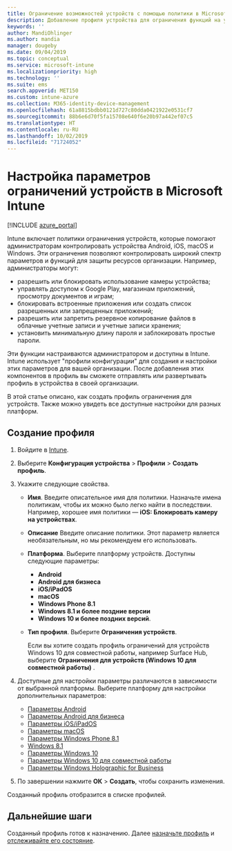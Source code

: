 ```yaml
---
title: Ограничение возможностей устройств с помощью политики в Microsoft Intune — Azure | Документация Майкрософт
description: Добавление профиля устройства для ограничения функций на устройствах Android, macOS, iOS, iPadOS, Windows Phone и Windows 10 в Microsoft Intune
keywords: ''
author: MandiOhlinger
ms.author: mandia
manager: dougeby
ms.date: 09/04/2019
ms.topic: conceptual
ms.service: microsoft-intune
ms.localizationpriority: high
ms.technology: ''
ms.suite: ems
search.appverid: MET150
ms.custom: intune-azure
ms.collection: M365-identity-device-management
ms.openlocfilehash: 61a8815bdbb0121d727c80dda0421922e0531cf7
ms.sourcegitcommit: 88b6e6d70f5fa15708e640f6e20b97a442ef07c5
ms.translationtype: HT
ms.contentlocale: ru-RU
ms.lasthandoff: 10/02/2019
ms.locfileid: "71724052"
---
```

# <a name="configure-device-restriction-settings-in-microsoft-intune"></a>Настройка параметров ограничений устройств в Microsoft Intune

[!INCLUDE [azure_portal](../includes/azure_portal.md)]

Intune включает политики ограничения устройств, которые помогают администраторам контролировать устройства Android, iOS, macOS и Windows. Эти ограничения позволяют контролировать широкий спектр параметров и функций для защиты ресурсов организации. Например, администраторы могут:

- разрешить или блокировать использование камеры устройства;
- управлять доступом к Google Play, магазинам приложений, просмотру документов и играм;
- блокировать встроенные приложения или создать список разрешенных или запрещенных приложений;
- разрешить или запретить резервное копирование файлов в облачные учетные записи и учетные записи хранения;
- установить минимальную длину пароля и заблокировать простые пароли.

Эти функции настраиваются администратором и доступны в Intune. Intune использует "профили конфигурации" для создания и настройки этих параметров для вашей организации. После добавления этих компонентов в профиль вы сможете отправлять или развертывать профиль в устройства в своей организации.

В этой статье описано, как создать профиль ограничения для устройств. Также можно увидеть все доступные настройки для разных платформ.

## <a name="create-the-profile"></a>Создание профиля

1. Войдите в [Intune](https://go.microsoft.com/fwlink/?linkid=2090973).
2. Выберите **Конфигурация устройства** > **Профили** > **Создать профиль**.
3. Укажите следующие свойства.

    - **Имя**. Введите описательное имя для политики. Назначьте имена политикам, чтобы их можно было легко найти в последствии. Например, хорошее имя политики — **iOS: Блокировать камеру на устройствах**.
    - **Описание** Введите описание политики. Этот параметр является необязательным, но мы рекомендуем его использовать.
    - **Платформа**. Выберите платформу устройств. Доступны следующие параметры:  

        - **Android**
        - **Android для бизнеса**
        - **iOS/iPadOS**
        - **macOS**
        - **Windows Phone 8.1**
        - **Windows 8.1 и более поздние версии**
        - **Windows 10 и более поздних версий**.

    - **Тип профиля**. Выберите **Ограничения устройств**.

        Если вы хотите создать профиль ограничений для устройств Windows 10 для совместной работы, например Surface Hub, выберите **Ограничения для устройств (Windows 10 для совместной работы)** .

4. Доступные для настройки параметры различаются в зависимости от выбранной платформы. Выберите платформу для настройки дополнительных параметров:

    - [Параметры Android](../device-restrictions-android.md)
    - [Параметры Android для бизнеса](../device-restrictions-android-for-work.md)
    - [Параметры iOS/iPadOS](device-restrictions-ios.md)
    - [Параметры macOS](device-restrictions-macos.md)
    - [Параметры Windows Phone 8.1](device-restrictions-windows-phone-8-1.md)
    - [Windows 8.1](device-restrictions-windows-8-1.md)
    - [Параметры Windows 10](device-restrictions-windows-10.md)
    - [Параметры Windows 10 для совместной работы](device-restrictions-windows-10-teams.md)
    - [Параметры Windows Holographic for Business](device-restrictions-windows-holographic.md)

5. По завершении нажмите **ОК** > **Создать**, чтобы сохранить изменения.

Созданный профиль отобразится в списке профилей.

## <a name="next-steps"></a>Дальнейшие шаги

Созданный профиль готов к назначению. Далее [назначьте профиль](../device-profile-assign.md) и [отслеживайте его состояние](../device-profile-monitor.md).

<!--  Removing image as part of design review; retaining source until we known the disposition.

## Example of device restriction settings

In this high-level example, you'll create a device restriction policy that blocks the use of the built-in camera app on Android devices.

![How to disable the camera on Android devices](./media/device-restrictions-configure/disable-android-camera.png)

-->
